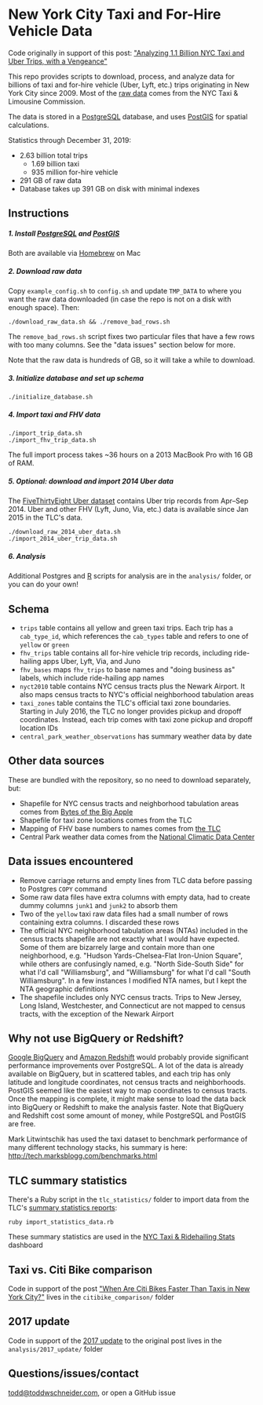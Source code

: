 # New York City Taxi and For-Hire Vehicle Data

Code originally in support of this post: ["Analyzing 1.1 Billion NYC Taxi and Uber Trips, with a Vengeance"](https://toddwschneider.com/posts/analyzing-1-1-billion-nyc-taxi-and-uber-trips-with-a-vengeance/)

This repo provides scripts to download, process, and analyze data for billions of taxi and for-hire vehicle (Uber, Lyft, etc.) trips originating in New York City since 2009. Most of the [raw data](https://www1.nyc.gov/site/tlc/about/tlc-trip-record-data.page) comes from the NYC Taxi & Limousine Commission.

The data is stored in a [PostgreSQL](https://www.postgresql.org/) database, and uses [PostGIS](https://postgis.net/) for spatial calculations.

Statistics through December 31, 2019:

- 2.63 billion total trips
  - 1.69 billion taxi
  - 935 million for-hire vehicle
- 291 GB of raw data
- Database takes up 391 GB on disk with minimal indexes

## Instructions

##### 1. Install [PostgreSQL](https://www.postgresql.org/download/) and [PostGIS](https://postgis.net/install)

Both are available via [Homebrew](https://brew.sh/) on Mac

##### 2. Download raw data

Copy `example_config.sh` to `config.sh` and update `TMP_DATA` to where you want the raw data downloaded (in case the repo is not on a disk with enough space). Then:

`./download_raw_data.sh && ./remove_bad_rows.sh`

The `remove_bad_rows.sh` script fixes two particular files that have a few rows with too many columns. See the "data issues" section below for more.

Note that the raw data is hundreds of GB, so it will take a while to download.

##### 3. Initialize database and set up schema

`./initialize_database.sh`

##### 4. Import taxi and FHV data

`./import_trip_data.sh`
<br>
`./import_fhv_trip_data.sh`

The full import process takes ~36 hours on a 2013 MacBook Pro with 16 GB of RAM.

##### 5. Optional: download and import 2014 Uber data

The [FiveThirtyEight Uber dataset](https://github.com/fivethirtyeight/uber-tlc-foil-response) contains Uber trip records from Apr–Sep 2014. Uber and other FHV (Lyft, Juno, Via, etc.) data is available since Jan 2015 in the TLC's data.

`./download_raw_2014_uber_data.sh`
<br>
`./import_2014_uber_trip_data.sh`

##### 6. Analysis

Additional Postgres and [R](https://www.r-project.org/) scripts for analysis are in the `analysis/` folder, or you can do your own!

## Schema

- `trips` table contains all yellow and green taxi trips. Each trip has a `cab_type_id`, which references the `cab_types` table and refers to one of `yellow` or `green`
- `fhv_trips` table contains all for-hire vehicle trip records, including ride-hailing apps Uber, Lyft, Via, and Juno
- `fhv_bases` maps `fhv_trips` to base names and "doing business as" labels, which include ride-hailing app names
- `nyct2010` table contains NYC census tracts plus the Newark Airport. It also maps census tracts to NYC's official neighborhood tabulation areas
- `taxi_zones` table contains the TLC's official taxi zone boundaries. Starting in July 2016, the TLC no longer provides pickup and dropoff coordinates. Instead, each trip comes with taxi zone pickup and dropoff location IDs
- `central_park_weather_observations` has summary weather data by date

## Other data sources

These are bundled with the repository, so no need to download separately, but:

- Shapefile for NYC census tracts and neighborhood tabulation areas comes from [Bytes of the Big Apple](https://www1.nyc.gov/site/planning/data-maps/open-data/districts-download-metadata.page)
- Shapefile for taxi zone locations comes from the TLC
- Mapping of FHV base numbers to names comes from [the TLC](https://data.cityofnewyork.us/Transportation/FHV-Base-Aggregate-Report/2v9c-2k7f)
- Central Park weather data comes from the [National Climatic Data Center](https://www.ncdc.noaa.gov/)

## Data issues encountered

- Remove carriage returns and empty lines from TLC data before passing to Postgres `COPY` command
- Some raw data files have extra columns with empty data, had to create dummy columns `junk1` and `junk2` to absorb them
- Two of the `yellow` taxi raw data files had a small number of rows containing extra columns. I discarded these rows
- The official NYC neighborhood tabulation areas (NTAs) included in the census tracts shapefile are not exactly what I would have expected. Some of them are bizarrely large and contain more than one neighborhood, e.g. "Hudson Yards-Chelsea-Flat Iron-Union Square", while others are confusingly named, e.g. "North Side-South Side" for what I'd call "Williamsburg", and "Williamsburg" for what I'd call "South Williamsburg". In a few instances I modified NTA names, but I kept the NTA geographic definitions
- The shapefile includes only NYC census tracts. Trips to New Jersey, Long Island, Westchester, and Connecticut are not mapped to census tracts, with the exception of the Newark Airport

## Why not use BigQuery or Redshift?

[Google BigQuery](https://cloud.google.com/bigquery/) and [Amazon Redshift](https://aws.amazon.com/redshift/) would probably provide significant performance improvements over PostgreSQL. A lot of the data is already available on BigQuery, but in scattered tables, and each trip has only latitude and longitude coordinates, not census tracts and neighborhoods. PostGIS seemed like the easiest way to map coordinates to census tracts. Once the mapping is complete, it might make sense to load the data back into BigQuery or Redshift to make the analysis faster. Note that BigQuery and Redshift cost some amount of money, while PostgreSQL and PostGIS are free.

Mark Litwintschik has used the taxi dataset to benchmark performance of many different technology stacks, his summary is here: http://tech.marksblogg.com/benchmarks.html

## TLC summary statistics

There's a Ruby script in the `tlc_statistics/` folder to import data from the TLC's [summary statistics reports](https://www1.nyc.gov/site/tlc/about/aggregated-reports.page):

`ruby import_statistics_data.rb`

These summary statistics are used in the [NYC Taxi & Ridehailing Stats](https://toddwschneider.com/dashboards/nyc-taxi-ridehailing-uber-lyft-data/) dashboard

## Taxi vs. Citi Bike comparison

Code in support of the post ["When Are Citi Bikes Faster Than Taxis in New York City?"](https://toddwschneider.com/posts/taxi-vs-citi-bike-nyc/) lives in the `citibike_comparison/` folder

## 2017 update

Code in support of the [2017 update](https://toddwschneider.com/posts/analyzing-1-1-billion-nyc-taxi-and-uber-trips-with-a-vengeance/#update-2017) to the original post lives in the `analysis/2017_update/` folder

## Questions/issues/contact

todd@toddwschneider.com, or open a GitHub issue
